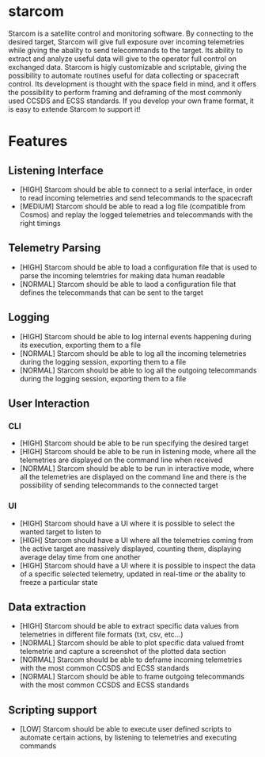 # starcom
Starcom is a satellite control and monitoring software.
By connecting to the desired target, Starcom will give full exposure over incoming telemetries while giving the abality to send telecommands to the target.
Its ability to extract and analyze useful data will give to the operator full control on exchanged data.
Starcom is higly customizable and scriptable, giving the possibility to automate routines useful for data collecting or spacecraft control.
Its development is thought with the space field in mind, and it offers the possibility to perform framing and deframing of the most commonly used CCSDS and ECSS standards. If you develop your own frame format, it is easy to extende Starcom to support it!

# Features

## Listening Interface
- [HIGH] Starcom should be able to connect to a serial interface, in order to read incoming telemetries and send telecommands to the spacecraft
- [MEDIUM] Starcom should be able to read a log file (compatible from Cosmos) and replay the logged telemetries and telecommands with the right timings

## Telemetry Parsing
- [HIGH] Starcom should be able to load a configuration file that is used to parse the incoming telemtries for making data human readable
- [NORMAL] Starcom should be able to laod a configuration file that defines the telecommands that can be sent to the target

## Logging
- [HIGH] Starcom should be able to log internal events happening during its execution, exporting them to a file
- [NORMAL] Starcom should be able to log all the incoming telemetries during the logging session, exporting them to a file
- [NORMAL] Starcom should be able to log all the outgoing telecommands during the logging session, exporting them to a file

## User Interaction
### CLI
- [HIGH] Starcom should be able to be run specifying the desired target
- [HIGH] Starcom should be able to be run in listening mode, where all the telemetries are displayed on the command line when received
- [NORMAL] Starcom should be able to be run in interactive mode, where all the telemetries are displayed on the command line and there is the possibility of sending telecommands to the connected target

### UI
- [HIGH] Starcom should have a UI where it is possible to select the wanted target to listen to
- [HIGH] Starcom should have a UI where all the telemetries coming from the active target are massively displayed, counting them, displaying average delay time from one another
- [HIGH] Starcom should have a UI where it is possible to inspect the data of a specific selected telemetry, updated in real-time or the abality to freeze a particular state

## Data extraction
- [HIGH] Starcom should be able to extract specific data values from telemetries in different file formats (txt, csv, etc...)
- [NORMAL] Starcom should be able to plot specific data valued fromt telemetrie and capture a screenshot of the plotted data section
- [NORMAL] Starcom should be able to deframe incoming telemetries with the most common CCSDS and ECSS standards
- [NORMAL] Starcom should be able to frame outgoing telecommands with the most common CCSDS and ECSS standards

## Scripting support
- [LOW] Starcom should be able to execute user defined scripts to automate certain actions, by listening to telemetries and executing commands